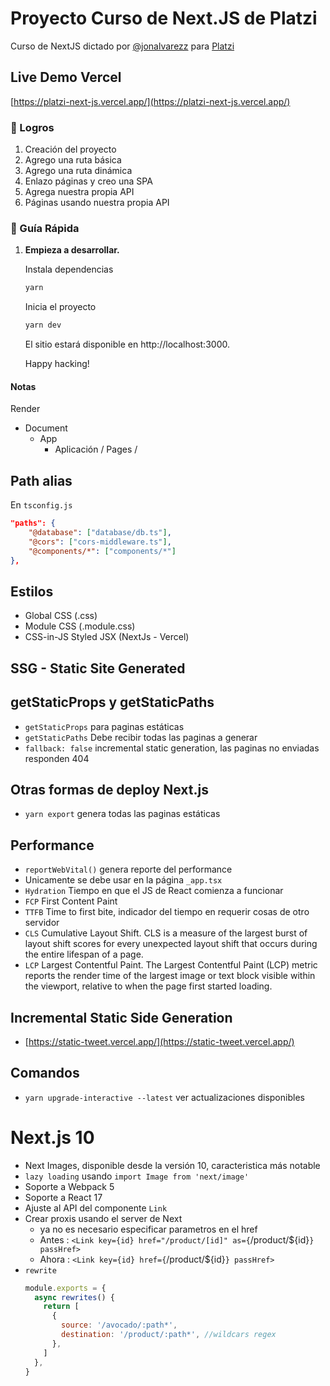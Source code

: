 # Proyecto Curso de Next.JS de Platzi

Curso de NextJS dictado por [@jonalvarezz](https://twitter.com/jonalvarezz) para [Platzi](https://platzi.com)

## Live Demo Vercel

[https://platzi-next-js.vercel.app/](https://platzi-next-js.vercel.app/)

### 🚀 Logros

1. Creación del proyecto
1. Agrego una ruta básica
1. Agrego una ruta dinámica
1. Enlazo páginas y creo una SPA
1. Agrega nuestra propia API
1. Páginas usando nuestra propia API

### 🤖 Guía Rápida

1.  **Empieza a desarrollar.**

    Instala dependencias

    ```sh
    yarn
    ```

    Inicia el proyecto

    ```sh
    yarn dev
    ```

    El sitio estará disponible en http://localhost:3000.

    Happy hacking!

#### Notas

Render

- Document
  - App
    - Aplicación / Pages /

## Path alias

En `tsconfig.js`

```json
"paths": {
    "@database": ["database/db.ts"],
    "@cors": ["cors-middleware.ts"],
    "@components/*": ["components/*"]
},
```

## Estilos

- Global CSS (.css)
- Module CSS (.module.css)
- CSS-in-JS Styled JSX (NextJs - Vercel)

## SSG - Static Site Generated

## getStaticProps y getStaticPaths

- `getStaticProps` para paginas estáticas
- `getStaticPaths` Debe recibir todas las paginas a generar
- `fallback: false` incremental static generation, las paginas no enviadas responden 404

## Otras formas de deploy Next.js

- `yarn export` genera todas las paginas estáticas

## Performance

- `reportWebVital()` genera reporte del performance
- Unicamente se debe usar en la página `_app.tsx`
- `Hydration` Tiempo en que el JS de React comienza a funcionar
- `FCP` First Content Paint
- `TTFB` Time to first bite, indicador del tiempo en requerir cosas de otro servidor
- `CLS` Cumulative Layout Shift. CLS is a measure of the largest burst of layout shift scores for every unexpected layout shift that occurs during the entire lifespan of a page.
- `LCP` Largest Contentful Paint. The Largest Contentful Paint (LCP) metric reports the render time of the largest image or text block visible within the viewport, relative to when the page first started loading.

## Incremental Static Side Generation

- [https://static-tweet.vercel.app/](https://static-tweet.vercel.app/)

## Comandos

- `yarn upgrade-interactive --latest` ver actualizaciones disponibles

# Next.js 10

- Next Images, disponible desde la versión 10, caracteristica más notable
- `lazy loading` usando `import Image from 'next/image'`
- Soporte a Webpack 5
- Soporte a React 17
- Ajuste al API del componente `Link`
- Crear proxis usando el server de Next
  - ya no es necesario especificar parametros en el href
  - Antes : `<Link key={id} href="/product/[id]" as={`/product/\${id}`} passHref>`
  - Ahora : `<Link key={id} href={`/product/\${id}`} passHref>`
- `rewrite`
  ```js
  module.exports = {
    async rewrites() {
      return [
        {
          source: '/avocado/:path*',
          destination: '/product/:path*', //wildcars regex
        },
      ]
    },
  }
  ```
